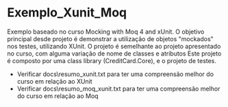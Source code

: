 # Exemplo_Xunit_Moq

Exemplo baseado no curso Mocking with Moq 4 and xUnit. O objetivo principal desde projeto é demonstrar a utilização de objetos 
"mockados" nos testes, utilizando XUnit. O projeto é semelhante ao projeto apresentado no curso, com alguma variação de nome de 
classes e atributos Este projeto é composto por uma class library (CreditCard.Core), e o projeto de testes.

- Verificar docs\resumo_xunit.txt para ter uma compreensão melhor do curso em relação ao XUnit
- Verificar docs\resumo_moq_xunit.txt para ter uma compreensão melhor do curso em relação ao Moq
